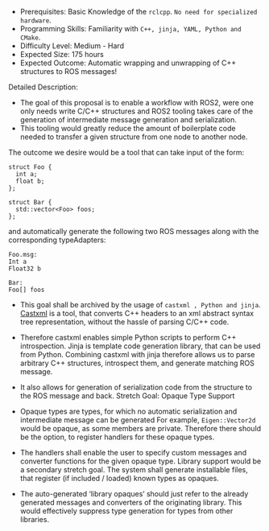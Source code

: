 - Prerequisites: Basic Knowledge of the `rclcpp`. `No need for specialized hardware`.
- Programming Skills: Familiarity with `C++, jinja, YAML, Python and CMake`.
- Difficulty Level: Medium - Hard
- Expected Size: 175 hours
- Expected Outcome: Automatic wrapping and unwrapping of C++ structures to ROS messages!
  
Detailed Description:
- The goal of this proposal is to enable a workflow with ROS2, were one only needs write C/C++ structures and ROS2 tooling takes care of the generation of intermediate message generation and serialization. 
- This tooling would greatly reduce the amount of boilerplate code needed to transfer a given structure from one node to another node.
  
The outcome we desire would be a tool that can take input of the form:
```
struct Foo { 
  int a; 
  float b; 
}; 

struct Bar { 
  std::vector<Foo> foos; 
};
```

and automatically generate the following two ROS messages along with the corresponding typeAdapters:
```
Foo.msg: 
Int a 
Float32 b 

Bar: 
Foo[] foos
```

- This goal shall be archived by the usage of `castxml , Python and jinja`. [Castxml]() is a tool, that converts C++ headers to an xml abstract syntax tree representation, without the hassle of parsing C/C++ code. 
- Therefore castxml enables simple Python scripts to perform C++ introspection. Jinja is template code generation library, that can be used from Python. Combining castxml with jinja therefore allows us to parse arbitrary C++ structures, introspect them, and generate matching ROS message. 
- It also allows for generation of serialization code from the structure to the ROS message and back. Stretch Goal: Opaque Type Support

- Opaque types are types, for which no automatic serialization and intermediate message can be generated For example, `Eigen::Vector2d`
would be opaque, as some members are private. Therefore there should be the option, to register handlers for these opaque types.
- The handlers shall enable the user to specify custom messages and converter functions for the given opaque type. Library support would be a secondary stretch goal. The system shall generate installable files, that register (if included / loaded) known types as opaques.
- The auto-generated ‘library opaques’ should just refer to the already generated messages and converters of the originating library. This would effectively suppress type generation for types from other libraries.
